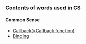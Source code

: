 ### Contents of words used in CS

#### Common Sense

* [Callback(=Callback function)](https://www.notion.so/Callback-276ecb6c3eba495c937d17205576c651)
* [Binding](https://www.notion.so/binding-df3a3293fc214168838801758e06cd34)

